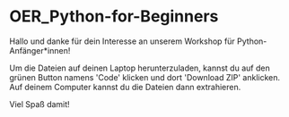 # OER_Python-for-Beginners

Hallo und danke für dein Interesse an unserem Workshop für Python-Anfänger*innen!

Um die Dateien auf deinen Laptop herunterzuladen, kannst du auf den grünen Button namens 'Code' klicken und dort 'Download ZIP' anklicken. Auf deinem Computer kannst du die Dateien dann extrahieren. 

Viel Spaß damit!
